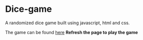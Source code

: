 # Dice-game
A randomized dice game built using javascript, html and css.

The game can be found [here](https://bhavesh0902.github.io/Dice-game/)
**Refresh the page to play the game**

